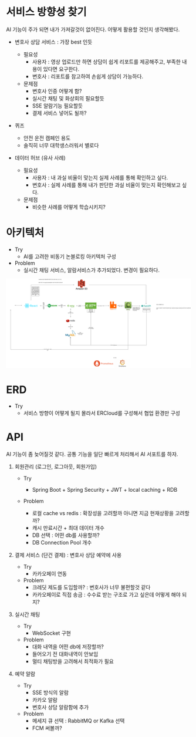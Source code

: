 # 서비스 방향성 찾기

AI 기능이 주가 되면 내가 가져갈것이 없어진다. 어떻게 활용할 것인지 생각해봤다.

* 변호사 상담 서비스 : 가장 best 인듯
  * 필요성
    * 사용자 : 영상 업로드만 하면 상담이 쉽게 리포트를 제공해주고, 부족한 내용이 있다면 요구한다.
    * 변호사 : 리포트를 참고하여 손쉽게 상담이 가능하다.
  * 문제점 
    * 변호사 인증 어떻게 함?
    * 실시간 채팅 및 화상회의 필요할듯
    * SSE 알람기능 필요할듯
    * 결제 서비스 넣어도 될까?

* 퀴즈
  * 안전 운전 캠페인 용도
  * 솔직히 너무 대학생스러워서 별로다

* 데이터 허브 (유사 사례)
  * 필요성
    * 사용자 : 내 과실 비율이 맞는지 실제 사례를 통해 확인하고 싶다.
    * 변호사 : 실제 사례를 통해 내가 판단한 과실 비율이 맞는지 확인해보고 싶다.
  * 문제점
    * 비슷한 사례를 어떻게 학습시키지?



# 아키텍처

* Try
  * AI를 고려한 비동기 논블로킹 아키텍처 구성
* Problem
  * 실시간 채팅 서비스, 알람서비스가 추가되었다. 변경이 필요하다.

![아키텍처1](.\md-images\아키텍처1.png)

# ERD

* Try
  * 서비스 방향이 어떻게 될지 몰라서 ERCloud를 구성해서 협업 환경만 구성



# API 

AI 기능이 좀 늦어질것 같다. 공통 기능을 일단 빠르게 처리해서 AI 서포트를 하자.

1. 회원관리 (로그인, 로그아웃, 회원가입)

   * Try
     * Spring Boot + Spring Security + JWT + local caching + RDB

   * Problem
     * 로컬 cache vs redis : 확장성을 고려할까 아니면 지금 현재상황을 고려할까?
     * 캐시 만료시간 + 최대 데이터 개수
     * DB 선택 : 어떤 db를 사용할까?
     * DB Connection Pool 개수

2. 결제 서비스 (단건 결제) : 변호사 상담 예약에 사용

   * Try
     * 카카오페이 연동
   * Problem
     * 크레딧 제도를 도입할까? : 변호사가 너무 불편할것 같다
     * 카카오페이로 직접 송금 : 수수료 받는 구조로 가고 싶은데 어떻게 해야 되지?

3. 실시간 채팅

   * Try
     * WebSocket 구현
   * Problem
     * 대화 내역을 어떤 db에 저장할까?
     * 들어오기 전 대화내역이 안보임
     * 멀티 채팅방을 고려해서 최적화가 필요

4. 예약 알람

   * Try
     * SSE 방식의 알람
     * 카카오 알람
     * 변호사 상담 알람함에 추가
   * Problem
     * 메세지 큐 선택 : RabbitMQ or Kafka 선택
     * FCM 써볼까?



